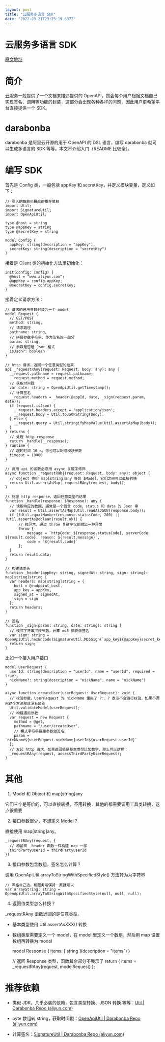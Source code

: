 ```yaml
---
layout: post
title: "云服务多语言 SDK"
date: "2022-09-21T23:23:19.637Z"
---
```

云服务多语言 SDK
==========

[原文地址](https://www.cnblogs.com/hligy/p/16714954.html)

简介
==

云服务一般提供了一个文档来描述提供的 OpenAPI，然会每个用户根据文档自己实现签名、调用等功能的封装，这部分会出现各种各样的问题，因此用户更希望平台直接提供一个 SDK。

darabonba
=========

darabonba 是阿里云开源的用于 OpenAPI 的 DSL 语言，编写 darabonba 就可以生成多语言的 SDK 等等。本文不介绍入门（README 比较全）。

编写 SDK
======

首先是 Config 类，一般包括 appKey 和 secretKey，并定义模块变量，定义如下：

    // 引入的依赖见最后的推荐依赖
    import Util;
    import SignatureUtil;
    import OpenApiUtil;
    
    type @host = string
    type @appKey = string
    type @secretKey = string
    
    model Config {
      appKey: string(description = "appKey"),
      secretKey: string(description = "secretKey")
    }
    

接着是 Client 类的初始化方法里初始化：

    init(config: Config) {
      @host = "www.aliyun.com";
      @appKey = config.appKey;
      @secretKey = config.secretKey;
    }
    

接着定义请求方法：

    // 请求的通用参数封装为一个 model
    model Request {
      // GET/POST
      method: string,
      // 请求路径
      pathname: string,
      // 拼接参数字符串，作为签名的一部分
      param: string,
      // 参数是否是 Json 格式
      isJson?: boolean
    }
    
    // http 请求，返回一个任意类型的结果
    api _requestRAny(request: Request, body: any): any {
      __request.pathname = request.pathname;
      __request.method = request.method;
      // 获取时间戳
      var date: string = OpenApiUtil.getTimestamp();
      // 计算签名
      __request.headers = _header(@appId, date, _sign(request.param, date));
      if (request.isJson) {
        __request.headers.accept = 'application/json';
        __request.body = Util.toJSONString(body);
      } else {
        __request.query = Util.stringifyMapValue(Util.assertAsMap(body));
      }
    } returns {
      // 处理 http response
      return _handle(__response);
    } runtime {
      // 超时时间 10 s，你也可以配成模块参数
      timeout = 10000
    }
    
    // 调用 api 的函数必须用 async 关键字修饰
    async function _requestRObj(request: Request, body: any): object {
      // object 等价 map[string]any 等价 $Model，它们之间可以直接转换
      return Util.assertAsMap(_requestRAny(request, body));
    }
    
    // 处理 http response，返回任意类型的结果
    function _handle(response: $Response): any {
      // 读取响应的数据，通常是一个包含 code、status 和 data 的 Json 串
      var result = Util.assertAsMap(Util.readAsJSON(response.body));
      if (!Util.equalNumber(response.statusCode, 200) || !Util.assertAsBoolean(result.ok)) {
          // 抛异常，通过 throw 关键字仅能抛出一种异常
          throw {
              message = `httpCode: ${response.statusCode}, serverCode: ${result.code}, reason: ${result.message}`,
              code = `${result.code}`
          };
      }
      return result.data;
    }
    
    // 构建请求头
    function _header(appKey: string, signedAt: string, sign: string): map[string]string {
      var headers: map[string]string = {
        host = @endpoint_host,
        app_key = appKey,
        signed_at = signedAt,
        sign = sign
      };
      return headers;
    }
    
    // 签名
    function _sign(param: string, date: string): string {
      // 模式字符串拼接参数，计算 md5 摘要做签名
      var sign: string = OpenApiUtil.hexEncode(SignatureUtil.MD5Sign(`app_key${@appKey}secret_key${@secretKey}signed_at${date}${param}));
      return sign;
    }
    

比如一个接入用户接口

    model UserRequest {
      userId: string(description = "userId", name = "userId", required = true),
      nickName?: string(description = "nickName", name = "nickName")
    }
    
    async function createUser(userRequest: UserRequest): void {
      // 校验参数，UserRequest 的 nickName 使用了 ?:，? 表示不会进行校验，如果不调用这个方法那就没有区别
      Util.validateModel(userRequest);
      // 构建通用参数
      var request = new Request {
        method = @get,
        pathname = "/user/createUser",
        // 模式字符串拼接参数做签名
        param = `nickName${userRequest.nickName}userId${userRequest.userId}`
      };
      // 发起 http 请求，如果返回值是基本类型比如数字，那么可以这样：
      _requestRAny(request, accessThirdPartyUserRequest);
    }
    

其他
==

1.  Model 和 Object 和 map\[string\]any

它们三个是等价的，可以直接转换，不用转换，其他的都需要调用工具类转换，这点很重要

2.  接口参数很少，不想定义 Model？

直接使用 map\[string\]any。

    _requestRAny(request, {
      // 和前面 _header 函数一样构建 map 一样
      thirdPartyUserId = thirdPartyUserId
    })
    

3.  接口参数包含数组，签名怎么计算？

调用 OpenApiUtil.arrayToStringWithSpecifiedStyle() 方法转为为字符串

    // 风格自己选，和服务端保持一直就可以
    var arrayString: string = OpenApiUtil.arrayToStringWithSpecifiedStyle(null, null, null);
    

4.  返回值类型怎么转换？

\_requestRAny 函数返回的是任意类型。

*   基本类型使用 Util.assertAsXXX() 转换
*   数组类型需要定义一个 model，在 model 里定义一个数组，然后用 map 设置数组再转换为 model

    model Response {
      items: [ string ](description = "items")
    }
    
    // 返回 Response 类型，函数其余部分不展示了
    return {
      items = _requestRAny(request, modelRequest)
    };
    

推荐依赖
====

*   类似 JDK，几乎必装的依赖，包含类型转换、JSON 转换 等等：[Util | Darabonba Repo (aliyun.com)](https://darabonba.api.aliyun.com/module/darabonba/Util)
    
*   byte 数组转 string，获取时间戳：[OpenApiUtil | Darabonba Repo (aliyun.com)](https://darabonba.api.aliyun.com/module/alibabacloud/OpenApiUtil)
    
*   计算签名：[SignatureUtil | Darabonba Repo (aliyun.com)](https://darabonba.api.aliyun.com/module/darabonba/SignatureUtil)
